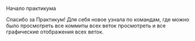 Начало практикума

Спасибо за Практикум!
Для себя новое узнала по командам, где можно было просмотреть все коммиты всех веток просмотреть и все графические отображения всех веток.
